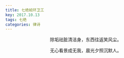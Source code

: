 ```yaml
---
title: 七绝給环卫工
key: 2017.10.13
tags: 七绝
categories: 律诗
---
```


<p align="center">除垢祛脏清洁身，东西往返笑风尘。
</p>
<p align="center">无心看景成无我，晨光夕照沉默人。
</p>
